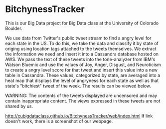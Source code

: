 # BitchynessTracker

This is our Big Data project for Big Data class at the University of Colorado Boulder.

We use data from Twitter's public tweet stream to find a angry level for each state in the US. To do this, we take the data and classify it by state of origing using location tags attached to the tweets themselves. We extract the information we need and insert it into a Cassandra database hosted on AWS. We pass the text of these tweets into the tone-analyzer from IBM's Watson Bluemix and use the values of Joy, Anger, Disgust, and Neuroticism to create a angry level score for that tweet and insert this value into a new table in Cassandra. These values, categorized by state, are averaged into a heat map that displays the level of angryness for each state as well as that state's "bitchiest" tweet of the week. The results can be viewed below.

WARNING: The contents of the tweets displayed are uncensored and may contain inappropriate content. The views expressed in these tweets are not shared by us. 

http://cubigdataclass.github.io/BitchynessTracker/web/index.html
If link doesn't work, there is a screenshot of our webpage. 


